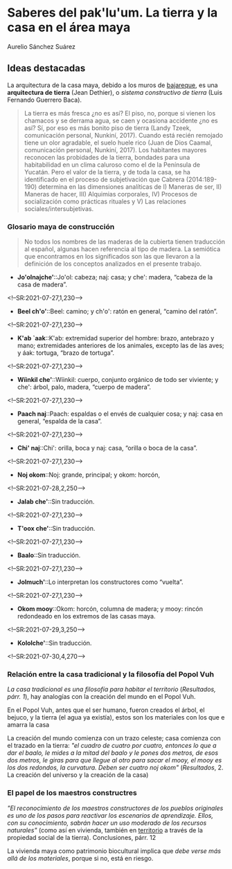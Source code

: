 # Saberes del pak'lu'um. La tierra y la casa en el área maya

Aurelio Sánchez Suárez

## Ideas destacadas

La arquitectura de la casa maya, debido a los muros de [bajareque](bajareque.md), es una **arquitectura de tierra** (Jean Dethier), o *sistema constructivo de tierra* (Luis Fernando Guerrero Baca).

 > 
 > La tierra es más fresca ¿no es así? El piso, no, porque si vienen los chamacos y se derrama agua, se caen y ocasiona accidente ¿no es así? Sí, por eso es más bonito piso de tierra (Landy Tzeek, comunicación personal, Nunkiní, 2017). Cuando está recién remojado tiene un olor agradable, el suelo huele rico (Juan de Dios Caamal, comunicación personal, Nunkiní, 2017). Los habitantes mayores reconocen las probidades de la tierra, bondades para una habitabilidad en un clima caluroso como el de la Península de Yucatán. Pero el valor de la tierra, y de toda la casa, se ha identificado en el proceso de subjetivación que Cabrera (2014:189-190) determina en las dimensiones analíticas de I) Maneras de ser, II) Maneras de hacer, III) Alquimias corporales, IV) Procesos de socialización como prácticas rituales y V) Las relaciones sociales/intersubjetivas.

### Glosario maya de construcción

 > 
 > No todos los nombres de las maderas de la cubierta tienen traducción al español, algunas hacen referencia al tipo de madera. La semiótica que encontramos en los significados son las que llevaron a la definición de los conceptos analizados en el presente trabajo.

* **Jo'olnajche'**::Jo'ol: cabeza; naj: casa; y che': madera, “cabeza de la casa de madera”.

\<!–SR:2021-07-27,1,230–>

* **Beel ch'o'**::Beel: camino; y ch'o': ratón en general, “camino del ratón”.

\<!–SR:2021-07-27,1,230–>

* **K'ab \`aak**::K'ab: extremidad superior del hombre: brazo, antebrazo y mano; extremidades anteriores de los animales, excepto las de las aves; y áak: tortuga, “brazo de tortuga”.

\<!–SR:2021-07-27,1,230–>

* **Wíinkil che'**::Wíinkil: cuerpo, conjunto orgánico de todo ser viviente; y che': árbol, palo, madera, “cuerpo de madera”.

\<!–SR:2021-07-27,1,230–>

* **Paach naj**::Paach: espaldas o el envés de cualquier cosa; y naj: casa en general, “espalda de la casa”.

\<!–SR:2021-07-27,1,230–>

* **Chi' naj**::Chi': orilla, boca y naj: casa, “orilla o boca de la casa”.

\<!–SR:2021-07-27,1,230–>

* **Noj okom**::Noj: grande, principal; y okom: horcón,

\<!–SR:2021-07-28,2,250–>

* **Jalab che'**::Sin traducción.

\<!–SR:2021-07-27,1,230–>

* **T'oox che'**::Sin traducción.

\<!–SR:2021-07-27,1,230–>

* **Baalo**::Sin traducción.

\<!–SR:2021-07-27,1,230–>

* **Jolmuch'**::Lo interpretan los constructores como “vuelta”.

\<!–SR:2021-07-27,1,230–>

* **Okom mooy**::Okom: horcón, columna de madera; y mooy: rincón redondeado en los extremos de las casas maya.

\<!–SR:2021-07-29,3,250–>

* **Kololche'**::Sin traducción.

\<!–SR:2021-07-30,4,270–>

### Relación entre la casa tradicional y la filosofía del Popol Vuh

*La casa tradicional es una filosofía para habitar el territorio* (*Resultados, párr. 1*), hay analogías con la creación del mundo en el Popol Vuh.

En el Popol Vuh, antes que el ser humano, fueron creados el árbol, el bejuco, y la tierra (el agua ya existía), estos son los materiales con los que e amarra la casa

La creación del mundo comienza con un trazo celeste; casa comienza con el trazado en la tierra: *"el cuadro de cuatro por cuatro, entonces lo que a dar el baalo, le mides a la mitad del baalo y le pones dos metros, de esos dos metros, le giras para que llegue al otro para sacar el mooy, el mooy es los dos redondos, la curvatura. Deben ser cuatro noj okom"* (*Resultados*, 2. La creación del universo y la creación de la casa)

### El papel de los maestros constructres

*"El reconocimiento de los maestros constructores de los pueblos originales es uno de los pasos para reactivar los escenarios de aprendizaje. Ellos, con su conocimiento, sabrán hacer un uso moderado de los recursos naturales"* (como así en vivienda, también en [territorio](territorio.md) a través de la propiedad social de la tierra). Conclusiones, párr. 12

La vivienda maya como patrimonio biocultural implica que *debe verse más allá de los materiales*, porque si no, está en riesgo.
